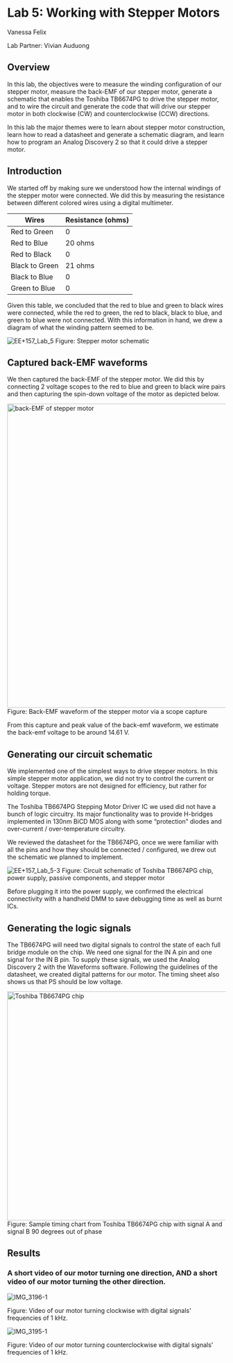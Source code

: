 # Lab 5: Working with Stepper Motors

Vanessa Felix 

Lab Partner: Vivian Auduong

## Overview

In this lab, the objectives were to measure the winding configuration of our stepper motor, measure the back-EMF of our stepper motor, generate a schematic that enables the Toshiba TB6674PG to drive the stepper motor, and to wire the circuit and generate the code that will drive our stepper motor in both clockwise (CW) and counterclockwise (CCW) directions.

In this lab the major themes were to learn about stepper motor construction, learn how to read a datasheet and generate a schematic diagram, and learn how to program an Analog Discovery 2 so that it could drive a stepper motor.

## Introduction 

We started off by making sure we understood how the internal windings of the stepper motor were connected. We did this by measuring the resistance between different colored wires using a digital multimeter. 

| Wires | Resistance (ohms) |
| ------|---------------|
| Red to Green | 0 |
| Red to Blue | 20 ohms |
| Red to Black | 0 |
| Black to Green| 21 ohms|
| Black to Blue | 0 |
| Green to Blue | 0 |

Given this table, we concluded that the red to blue and green to black wires were connected, while the red to green, the red to black, black to blue, and green to blue were not connected. With this information in hand, we drew a diagram of what the winding pattern seemed to be.

![EE+157_Lab_5](https://user-images.githubusercontent.com/71578472/171357926-6cb5f8bf-7f1a-448a-860f-3dd3af5ff324.jpeg)
Figure: Stepper motor schematic

## Captured back-EMF waveforms

We then captured the back-EMF of the stepper motor. We did this by connecting 2 voltage scopes to the red to blue and green to black wire pairs and then capturing the spin-down voltage of the motor as depicted below. 

<img width="700" alt="back-EMF of stepper motor" src="https://user-images.githubusercontent.com/71578472/171360233-0c26bdcb-3e02-4340-a3b7-374ad54d5b71.png">
Figure: Back-EMF waveform of the stepper motor via a scope capture 

From this capture and peak value of the back-emf waveform, we estimate the back-emf voltage to be around 14.61 V.

## Generating our circuit schematic

We implemented one of the simplest ways to drive stepper motors. In this simple stepper motor application, we did not try to control the current or voltage. Stepper motors are not designed for efficiency, but rather for holding torque.

The Toshiba TB6674PG Stepping Motor Driver IC we used did not have a bunch of logic circuitry. Its major functionality was to provide H-bridges implemented in 130nm BiCD MOS along with some “protection” diodes and over-current / over-temperature circuitry. 

We reviewed the datasheet for the TB6674PG, once we were familiar with all the pins and how they should be connected / configured, we drew out the schematic we planned to implement.  

![EE+157_Lab_5-3](https://user-images.githubusercontent.com/71578472/171698450-1601d336-2fe5-47d6-b77a-fb29772d18bc.jpeg)
Figure: Circuit schematic of Toshiba TB6674PG chip, power supply, passive components, and stepper motor

Before plugging it into the power supply, we confirmed the electrical connectivity with a handheld DMM to save debugging time as well as burnt ICs.

## Generating the logic signals

The TB6674PG will need two digital signals to control the state of each full bridge module on the chip. We need one signal for the IN A pin and one signal for the IN B pin. To supply these signals, we used the Analog Discovery 2 with the Waveforms software. Following the guidelines of the datasheet, we created digital patterns for our motor. The timing sheet also shows us that PS should be low voltage.

<img width="527" alt="Toshiba TB6674PG chip " src="https://user-images.githubusercontent.com/71578472/171724207-eb278d10-6a2c-49b5-869b-5484bc4c0544.png">
Figure: Sample timing chart from Toshiba TB6674PG chip with signal A and signal B 90 degrees out of phase

## Results 

### A short video of our motor turning one direction, AND a short video of our motor turning the other direction.


![IMG_3196-1](https://user-images.githubusercontent.com/71578472/171789468-94166eff-aea2-4946-98ec-f10129b9fd95.gif)


Figure: Video of our motor turning clockwise with digital signals' frequencies of 1 kHz.

![IMG_3195-1](https://user-images.githubusercontent.com/71578472/171790654-7b7ae943-3da4-461e-917a-32a4b723d4d7.gif)


Figure: Video of our motor turning counterclockwise with digital signals' frequencies of 1 kHz.



 

